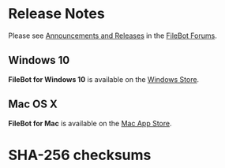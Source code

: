 # Release Notes
Please see [Announcements and Releases](https://www.filebot.net/forums/viewforum.php?f=7) in the [FileBot Forums](https://www.filebot.net/forums/).

## Windows 10
__FileBot for Windows 10__ is available on the [Windows Store](https://www.microsoft.com/en-us/store/p/filebot/9nblggh52t9x?cid=readme).

## Mac OS X
__FileBot for Mac__ is available on the [Mac App Store](https://itunes.apple.com/us/app/filebot/id905384638?mt=12&uo=6&at=1l3vupy&ct=readme).

# SHA-256 checksums
```
